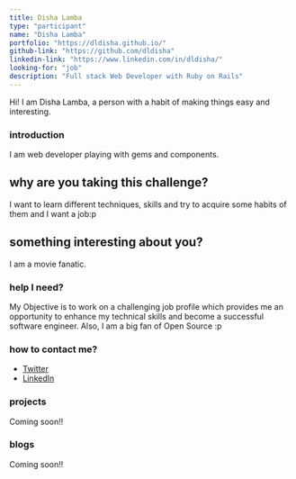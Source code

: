 ```yaml
---
title: Disha Lamba
type: "participant"
name: "Disha Lamba"
portfolio: "https://dldisha.github.io/"
github-link: "https://github.com/dldisha"
linkedin-link: "https://www.linkedin.com/in/dldisha/"
looking-for: "job"
description: "Full stack Web Developer with Ruby on Rails"
---
```


Hi! I am Disha Lamba, a person with a habit of making things easy and interesting.

### introduction

I am web developer playing with gems and components.

## why are you taking this challenge?

I want to learn different techniques, skills and try to acquire some habits of them and I want a job:p

## something interesting about you?

I am a movie fanatic.

### help I need?

My Objective is to work on a challenging job profile which provides me an opportunity to enhance my technical skills and become a successful software engineer. Also, I am a big fan of Open Source :p

### how to contact me?

- [Twitter](https://twitter.com/dldisha?s=08)
- [LinkedIn](https://www.linkedin.com/in/dldisha/)

### projects

Coming soon!!

### blogs

Coming soon!!


